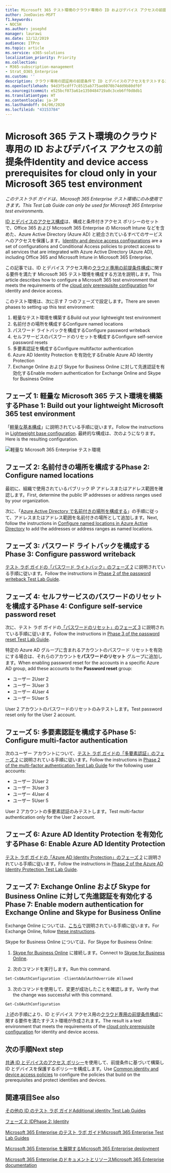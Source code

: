 ```yaml
---
title: Microsoft 365 テスト環境のクラウド専用の ID およびデバイス アクセスの前提条件
author: JoeDavies-MSFT
f1.keywords:
- NOCSH
ms.author: josephd
manager: laurawi
ms.date: 12/12/2019
audience: ITPro
ms.topic: article
ms.service: o365-solutions
localization_priority: Priority
ms.collection:
- M365-subscription-management
- Strat_O365_Enterprise
ms.custom: ''
description: クラウド専用の認証用の前提条件で ID とデバイスのアクセスをテストするための Microsoft 365 環境を作成します。
ms.openlocfilehash: 94d3f5cdff7c8515ab775ae8070b74dd9b80df0f
ms.sourcegitcommit: e525bcf073a61e1350484719a0c3ceb6ff0d8db1
ms.translationtype: HT
ms.contentlocale: ja-JP
ms.lasthandoff: 04/06/2020
ms.locfileid: "43153784"
---
```

# <a name="identity-and-device-access-prerequisites-for-cloud-only-in-your-microsoft-365-test-environment"></a><span data-ttu-id="5a613-103">Microsoft 365 テスト環境のクラウド専用の ID およびデバイス アクセスの前提条件</span><span class="sxs-lookup"><span data-stu-id="5a613-103">Identity and device access prerequisites for cloud only in your Microsoft 365 test environment</span></span>

<span data-ttu-id="5a613-104">*このテストラボ ガイドは、Microsoft 365 Enterprise テスト環境にのみ使用できます。*</span><span class="sxs-lookup"><span data-stu-id="5a613-104">*This Test Lab Guide can only be used for Microsoft 365 Enterprise test environments.*</span></span>

<span data-ttu-id="5a613-105">[ID とデバイスのアクセス構成](microsoft-365-policies-configurations.md)は、構成と条件付きアクセス ポリシーのセットで、Office 365 および Microsoft 365 Enterprise の Microsoft Intune などを含めた、Azure Active Directory (Azure AD) と統合されているすべてのサービスへのアクセスを保護します。</span><span class="sxs-lookup"><span data-stu-id="5a613-105">[Identity and device access configurations](microsoft-365-policies-configurations.md) are a set of configurations and Conditional Access policies to protect access to all services that are integrated with Azure Active Directory (Azure AD), including Office 365 and Microsoft Intune in Microsoft 365 Enterprise.</span></span>

<span data-ttu-id="5a613-106">この記事では、ID とデバイス アクセス用の[クラウド専用の前提条件構成](identity-access-prerequisites.md#prerequisites)に関する要件を満たす Microsoft 365 テスト環境を構成する方法を説明します。</span><span class="sxs-lookup"><span data-stu-id="5a613-106">This article describes how to configure a Microsoft 365 test environment that meets the requirements of the [cloud only prerequisite configuration](identity-access-prerequisites.md#prerequisites) for identity and device access.</span></span>

<span data-ttu-id="5a613-107">このテスト環境は、次に示す 7 つのフェーズで設定します。</span><span class="sxs-lookup"><span data-stu-id="5a613-107">There are seven phases to setting up this test environment:</span></span>

1.  <span data-ttu-id="5a613-108">軽量なテスト環境を構築する</span><span class="sxs-lookup"><span data-stu-id="5a613-108">Build out your lightweight test environment</span></span>
2.  <span data-ttu-id="5a613-109">名前付きの場所を構成する</span><span class="sxs-lookup"><span data-stu-id="5a613-109">Configure named locations</span></span>
3.  <span data-ttu-id="5a613-110">パスワード ライトバックを構成する</span><span class="sxs-lookup"><span data-stu-id="5a613-110">Configure password writeback</span></span>
4.  <span data-ttu-id="5a613-111">セルフサービスのパスワードのリセットを構成する</span><span class="sxs-lookup"><span data-stu-id="5a613-111">Configure self-service password resets</span></span>
5.  <span data-ttu-id="5a613-112">多要素認証を構成する</span><span class="sxs-lookup"><span data-stu-id="5a613-112">Configure multifactor authentication</span></span>
6.  <span data-ttu-id="5a613-113">Azure AD Identity Protection を有効化する</span><span class="sxs-lookup"><span data-stu-id="5a613-113">Enable Azure AD Identity Protection</span></span>
7.  <span data-ttu-id="5a613-114">Exchange Online および Skype for Business Online に対して先進認証を有効化する</span><span class="sxs-lookup"><span data-stu-id="5a613-114">Enable modern authentication for Exchange Online and Skype for Business Online</span></span>

## <a name="phase-1-build-out-your-lightweight-microsoft-365-test-environment"></a><span data-ttu-id="5a613-115">フェーズ 1: 軽量な Microsoft 365 テスト環境を構築する</span><span class="sxs-lookup"><span data-stu-id="5a613-115">Phase 1: Build out your lightweight Microsoft 365 test environment</span></span>

<span data-ttu-id="5a613-116">「[軽量な基本構成](lightweight-base-configuration-microsoft-365-enterprise.md)」に説明されている手順に従います。</span><span class="sxs-lookup"><span data-stu-id="5a613-116">Follow the instructions in [Lightweight base configuration](lightweight-base-configuration-microsoft-365-enterprise.md).</span></span>
<span data-ttu-id="5a613-117">最終的な構成は、次のようになります。</span><span class="sxs-lookup"><span data-stu-id="5a613-117">Here is the resulting configuration.</span></span>

![軽量な Microsoft 365 Enterprise テスト環境](../media/lightweight-base-configuration-microsoft-365-enterprise/Phase4.png)
 

## <a name="phase-2-configure-named-locations"></a><span data-ttu-id="5a613-119">フェーズ 2: 名前付きの場所を構成する</span><span class="sxs-lookup"><span data-stu-id="5a613-119">Phase 2: Configure named locations</span></span>

<span data-ttu-id="5a613-120">最初に、組織で使用されているパブリック IP アドレスまたはアドレス範囲を確認します。</span><span class="sxs-lookup"><span data-stu-id="5a613-120">First, determine the public IP addresses or address ranges used by your organization.</span></span>

<span data-ttu-id="5a613-121">次に、「[Azure Active Directory で名前付きの場所を構成する](https://docs.microsoft.com/azure/active-directory/reports-monitoring/quickstart-configure-named-locations)」の手順に従って、アドレスまたはアドレス範囲を名前付きの場所として追加します。</span><span class="sxs-lookup"><span data-stu-id="5a613-121">Next, follow the instructions in [Configure named locations in Azure Active Directory](https://docs.microsoft.com/azure/active-directory/reports-monitoring/quickstart-configure-named-locations) to add the addresses or address ranges as named locations.</span></span> 

## <a name="phase-3-configure-password-writeback"></a><span data-ttu-id="5a613-122">フェーズ 3: パスワード ライトバックを構成する</span><span class="sxs-lookup"><span data-stu-id="5a613-122">Phase 3: Configure password writeback</span></span>

<span data-ttu-id="5a613-123">[テスト ラボ ガイドの「パスワード ライトバック」のフェーズ 2](password-writeback-m365-ent-test-environment.md#phase-2-enable-password-writeback-for-the-testlab-ad-ds-domain) に説明されている手順に従います。</span><span class="sxs-lookup"><span data-stu-id="5a613-123">Follow the instructions in [Phase 2 of the password writeback Test Lab Guide](password-writeback-m365-ent-test-environment.md#phase-2-enable-password-writeback-for-the-testlab-ad-ds-domain).</span></span>

## <a name="phase-4-configure-self-service-password-reset"></a><span data-ttu-id="5a613-124">フェーズ 4: セルフサービスのパスワードのリセットを構成する</span><span class="sxs-lookup"><span data-stu-id="5a613-124">Phase 4: Configure self-service password reset</span></span>

<span data-ttu-id="5a613-125">次に、テスト ラボ ガイドの[「パスワードのリセット」のフェーズ 3](password-reset-m365-ent-test-environment.md#phase-3-configure-and-test-password-reset) に説明されている手順に従います。</span><span class="sxs-lookup"><span data-stu-id="5a613-125">Follow the instructions in [Phase 3 of the password reset Test Lab Guide](password-reset-m365-ent-test-environment.md#phase-3-configure-and-test-password-reset).</span></span> 

<span data-ttu-id="5a613-126">特定の Azure AD グループに含まれるアカウントのパスワード リセットを有効にする場合は、それらのアカウントを**パスワードのリセット** グループに追加します。</span><span class="sxs-lookup"><span data-stu-id="5a613-126">When enabling password reset for the accounts in a specific Azure AD group, add these accounts to the **Password reset** group:</span></span>

- <span data-ttu-id="5a613-127">ユーザー 2</span><span class="sxs-lookup"><span data-stu-id="5a613-127">User 2</span></span>
- <span data-ttu-id="5a613-128">ユーザー 3</span><span class="sxs-lookup"><span data-stu-id="5a613-128">User 3</span></span>
- <span data-ttu-id="5a613-129">ユーザー 4</span><span class="sxs-lookup"><span data-stu-id="5a613-129">User 4</span></span>
- <span data-ttu-id="5a613-130">ユーザー 5</span><span class="sxs-lookup"><span data-stu-id="5a613-130">User 5</span></span>

<span data-ttu-id="5a613-131">User 2 アカウントのパスワードのリセットのみテストします。</span><span class="sxs-lookup"><span data-stu-id="5a613-131">Test password reset only for the User 2 account.</span></span>

## <a name="phase-5-configure-multi-factor-authentication"></a><span data-ttu-id="5a613-132">フェーズ 5: 多要素認証を構成する</span><span class="sxs-lookup"><span data-stu-id="5a613-132">Phase 5: Configure multi-factor authentication</span></span>

<span data-ttu-id="5a613-133">次のユーザー アカウントについて、[テスト ラボ ガイドの「多要素認証」のフェーズ 2](multi-factor-authentication-microsoft-365-test-environment.md#phase-2-enable-and-test-multi-factor-authentication-for-the-user-2-account) に説明されている手順に従います。</span><span class="sxs-lookup"><span data-stu-id="5a613-133">Follow the instructions in [Phase 2 of the multi-factor authentication Test Lab Guide](multi-factor-authentication-microsoft-365-test-environment.md#phase-2-enable-and-test-multi-factor-authentication-for-the-user-2-account) for the following user accounts:</span></span>

- <span data-ttu-id="5a613-134">ユーザー 2</span><span class="sxs-lookup"><span data-stu-id="5a613-134">User 2</span></span>
- <span data-ttu-id="5a613-135">ユーザー 3</span><span class="sxs-lookup"><span data-stu-id="5a613-135">User 3</span></span>
- <span data-ttu-id="5a613-136">ユーザー 4</span><span class="sxs-lookup"><span data-stu-id="5a613-136">User 4</span></span>
- <span data-ttu-id="5a613-137">ユーザー 5</span><span class="sxs-lookup"><span data-stu-id="5a613-137">User 5</span></span>

<span data-ttu-id="5a613-138">User 2 アカウントの多要素認証のみテストします。</span><span class="sxs-lookup"><span data-stu-id="5a613-138">Test multi-factor authentication only for the User 2 account.</span></span>

## <a name="phase-6-enable-azure-ad-identity-protection"></a><span data-ttu-id="5a613-139">フェーズ 6: Azure AD Identity Protection を有効化する</span><span class="sxs-lookup"><span data-stu-id="5a613-139">Phase 6: Enable Azure AD Identity Protection</span></span>

<span data-ttu-id="5a613-140">[テスト ラボ ガイドの「Azure AD Identity Protection」のフェーズ 2](azure-ad-identity-protection-microsoft-365-test-environment.md#phase-2-use-azure-ad-identity-protection) に説明されている手順に従います。</span><span class="sxs-lookup"><span data-stu-id="5a613-140">Follow the instructions in [Phase 2 of the Azure AD Identity Protection Test Lab Guide](azure-ad-identity-protection-microsoft-365-test-environment.md#phase-2-use-azure-ad-identity-protection).</span></span> 

## <a name="phase-7-enable-modern-authentication-for-exchange-online-and-skype-for-business-online"></a><span data-ttu-id="5a613-141">フェーズ 7: Exchange Online および Skype for Business Online に対して先進認証を有効化する</span><span class="sxs-lookup"><span data-stu-id="5a613-141">Phase 7: Enable modern authentication for Exchange Online and Skype for Business Online</span></span>

<span data-ttu-id="5a613-142">Exchange Online については、[こちら](https://docs.microsoft.com/Exchange/clients-and-mobile-in-exchange-online/enable-or-disable-modern-authentication-in-exchange-online#enable-or-disable-modern-authentication-in-exchange-online-for-client-connections-in-outlook-2013-or-later)で説明されている手順に従います。</span><span class="sxs-lookup"><span data-stu-id="5a613-142">For Exchange Online, follow [these instructions](https://docs.microsoft.com/Exchange/clients-and-mobile-in-exchange-online/enable-or-disable-modern-authentication-in-exchange-online#enable-or-disable-modern-authentication-in-exchange-online-for-client-connections-in-outlook-2013-or-later).</span></span> 

<span data-ttu-id="5a613-143">Skype for Business Online については、</span><span class="sxs-lookup"><span data-stu-id="5a613-143">For Skype for Business Online:</span></span>

1. <span data-ttu-id="5a613-144">[Skype for Business Online](https://docs.microsoft.com/SkypeForBusiness/set-up-your-computer-for-windows-powershell/set-up-your-computer-for-windows-powershell) に接続します。</span><span class="sxs-lookup"><span data-stu-id="5a613-144">Connect to [Skype for Business Online](https://docs.microsoft.com/SkypeForBusiness/set-up-your-computer-for-windows-powershell/set-up-your-computer-for-windows-powershell).</span></span>

2. <span data-ttu-id="5a613-145">次のコマンドを実行します。</span><span class="sxs-lookup"><span data-stu-id="5a613-145">Run this command.</span></span>

  ```powershell
  Set-CsOAuthConfiguration -ClientAdalAuthOverride Allowed
  ```

3. <span data-ttu-id="5a613-146">次のコマンドを使用して、変更が成功したことを確認します。</span><span class="sxs-lookup"><span data-stu-id="5a613-146">Verify that the change was successful with this command.</span></span>

  ```powershell
  Get-CsOAuthConfiguration
  ```

<span data-ttu-id="5a613-147">上述の手順により、ID とデバイス アクセス用の[クラウド専用の前提条件構成](identity-access-prerequisites.md#prerequisites)に関する要件を満たすテスト環境が作成されます。</span><span class="sxs-lookup"><span data-stu-id="5a613-147">The result is a test environment that meets the requirements of the [cloud only prerequisite configuration](identity-access-prerequisites.md#prerequisites) for identity and device access.</span></span> 

## <a name="next-step"></a><span data-ttu-id="5a613-148">次の手順</span><span class="sxs-lookup"><span data-stu-id="5a613-148">Next step</span></span>

<span data-ttu-id="5a613-149">[共通 ID とデバイスのアクセス ポリシー](identity-access-policies.md)を使用して、前提条件に基づいて構築し ID とデバイスを保護するポリシーを構成します。</span><span class="sxs-lookup"><span data-stu-id="5a613-149">Use [Common identity and device access policies](identity-access-policies.md) to configure the policies that build on the prerequisites and protect identities and devices.</span></span>

## <a name="see-also"></a><span data-ttu-id="5a613-150">関連項目</span><span class="sxs-lookup"><span data-stu-id="5a613-150">See also</span></span>

[<span data-ttu-id="5a613-151">その他の ID のテスト ラボ ガイド</span><span class="sxs-lookup"><span data-stu-id="5a613-151">Additional identity Test Lab Guides</span></span>](m365-enterprise-test-lab-guides.md#identity)

[<span data-ttu-id="5a613-152">フェーズ 2: ID</span><span class="sxs-lookup"><span data-stu-id="5a613-152">Phase 2: Identity</span></span>](identity-infrastructure.md)

[<span data-ttu-id="5a613-153">Microsoft 365 Enterprise のテスト ラボ ガイド</span><span class="sxs-lookup"><span data-stu-id="5a613-153">Microsoft 365 Enterprise Test Lab Guides</span></span>](m365-enterprise-test-lab-guides.md)

[<span data-ttu-id="5a613-154">Microsoft 365 Enterprise を展開する</span><span class="sxs-lookup"><span data-stu-id="5a613-154">Microsoft 365 Enterprise deployment</span></span>](deploy-microsoft-365-enterprise.md)

[<span data-ttu-id="5a613-155">Microsoft 365 Enterprise のドキュメントとリソース</span><span class="sxs-lookup"><span data-stu-id="5a613-155">Microsoft 365 Enterprise documentation</span></span>](https://docs.microsoft.com/microsoft-365-enterprise/)
